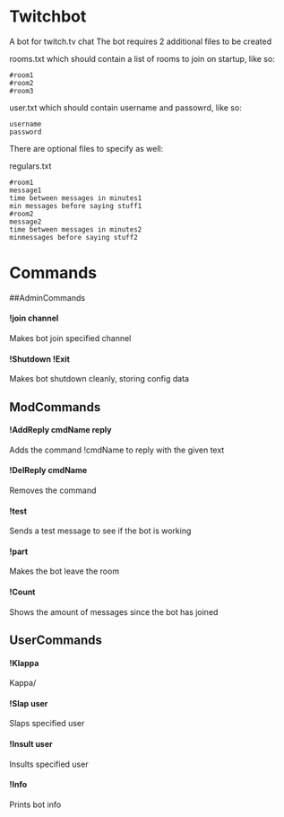 Twitchbot
=========

A bot for twitch.tv chat
The bot requires 2 additional files to be created

rooms.txt which should contain a list of rooms to join on startup, like so:
```
#room1
#room2
#room3
```

user.txt which should contain username and passowrd, like so:
```
username
password
```

There are optional files to specify as well:

regulars.txt
```
#room1
message1
time between messages in minutes1
min messages before saying stuff1
#room2
message2
time between messages in minutes2
minmessages before saying stuff2
```


Commands
=========

##AdminCommands

#### !join channel
Makes bot join specified channel

#### !Shutdown !Exit
Makes bot shutdown cleanly, storing config data

## ModCommands

#### !AddReply cmdName reply
Adds the command !cmdName to reply with the given text

#### !DelReply cmdName
Removes the command

#### !test
Sends a test message to see if the bot is working

#### !part
Makes the bot leave the room

#### !Count
Shows the amount of messages since the bot has joined

## UserCommands

#### !Klappa
Kappa/

#### !Slap user
Slaps specified user

#### !Insult user
Insults specified user

#### !Info
Prints bot info